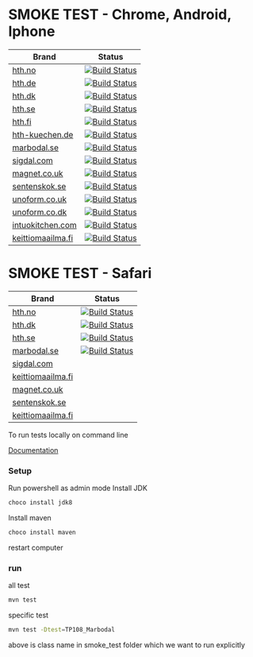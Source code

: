# SMOKE TEST - Chrome, Android, Iphone

Brand |Status
------------- | -------------
[hth.no](https://www.hth.no/)|[![Build Status](https://dev.azure.com/nobiadigital/test_automation/_apis/build/status/Smoke%20Tests/chrome_smoke_test_hth_no?branchName=master)](https://dev.azure.com/nobiadigital/test_automation/_build/latest?definitionId=53&branchName=master)
[hth.de](https://www.hth.de/)| [![Build Status](https://dev.azure.com/nobiadigital/test_automation/_apis/build/status/Smoke%20Tests/chrome_smoke_test_hth_de?branchName=master)](https://dev.azure.com/nobiadigital/test_automation/_build/latest?definitionId=98&branchName=master)
[hth.dk](https://www.hth.dk/)|[![Build Status](https://dev.azure.com/nobiadigital/test_automation/_apis/build/status/Smoke%20Tests/chrome_smoke_test_hth_dk?branchName=master)](https://dev.azure.com/nobiadigital/test_automation/_build/latest?definitionId=45&branchName=master)
[hth.se](https://www.hth.se/)|[![Build Status](https://dev.azure.com/nobiadigital/test_automation/_apis/build/status/Smoke%20Tests/chrome_smoke_test_hth_se?branchName=master)](https://dev.azure.com/nobiadigital/test_automation/_build/latest?definitionId=54&branchName=master)
[hth.fi](https://www.hth.fi/)|[![Build Status](https://dev.azure.com/nobiadigital/test_automation/_apis/build/status/Smoke%20Tests/chrome_smoke_test_hth_fi?branchName=master)](https://dev.azure.com/nobiadigital/test_automation/_build/latest?definitionId=94&branchName=master)
[hth-kuechen.de](https://www.hth-kuechen.de/)| [![Build Status](https://dev.azure.com/nobiadigital/test_automation/_apis/build/status/Smoke%20Tests/chrome_smoke_test_hth_de?branchName=master)](https://dev.azure.com/nobiadigital/test_automation/_build/latest?definitionId=98&branchName=master)
[marbodal.se](https://www.marbodal.se)|[![Build Status](https://dev.azure.com/nobiadigital/test_automation/_apis/build/status/Smoke%20Tests/chrome_smoke_test_Marbodal?branchName=master)](https://dev.azure.com/nobiadigital/test_automation/_build/latest?definitionId=28&branchName=master)
[sigdal.com](https://www.sigdal.com)|[![Build Status](https://dev.azure.com/nobiadigital/test_automation/_apis/build/status/Smoke%20Tests/chrome_smoke_test_sigdal?branchName=master)](https://dev.azure.com/nobiadigital/test_automation/_build/latest?definitionId=59&branchName=master)
[magnet.co.uk](https://www.magnet.co.uk/) |[![Build Status](https://dev.azure.com/nobiadigital/test_automation/_apis/build/status/Smoke%20Tests/chrome_smoke_test_magnetco_uk?branchName=master)](https://dev.azure.com/nobiadigital/test_automation/_build/latest?definitionId=97&branchName=master)
[sentenskok.se](https://www.sentenskok.se/) |[![Build Status](https://dev.azure.com/nobiadigital/test_automation/_apis/build/status/Smoke%20Tests/chrome_smoke_test_sentenskok_se?branchName=master)](https://dev.azure.com/nobiadigital/test_automation/_build/latest?definitionId=95&branchName=master)
[unoform.co.uk](https://www.unoform.co.uk/) |[![Build Status](https://dev.azure.com/nobiadigital/test_automation/_apis/build/status/Smoke%20Tests/chrome_smoke_test_unoform_uk?branchName=master)](https://dev.azure.com/nobiadigital/test_automation/_build/latest?definitionId=96&branchName=master)
[unoform.co.dk](https://www.unoform.co.dk/)|[![Build Status](https://dev.azure.com/nobiadigital/test_automation/_apis/build/status/Smoke%20Tests/chrome_smoke_test_unoform_dk?branchName=master)](https://dev.azure.com/nobiadigital/test_automation/_build/latest?definitionId=99&branchName=master)
[intuokitchen.com](https://www.intuokitchen.com/)|[![Build Status](https://dev.azure.com/nobiadigital/test_automation/_apis/build/status/Smoke%20Tests/Nobiadigital.Nobia_TA_ST_Java_V1?branchName=master)](https://dev.azure.com/nobiadigital/test_automation/_build/latest?definitionId=104&branchName=master)
[keittiomaailma.fi](https://www.keittiomaailma.fi/)|[![Build Status](https://dev.azure.com/nobiadigital/test_automation/_apis/build/status/Smoke%20Tests/chrome_smoke_test_keittiomaailma_FI?branchName=master)](https://dev.azure.com/nobiadigital/test_automation/_build/latest?definitionId=105&branchName=master)

# SMOKE TEST - Safari
Brand |Status
------------- | -------------
[hth.no](https://www.hth.no/)|[![Build Status](https://dev.azure.com/nobiadigital/test_automation/_apis/build/status/Smoke%20Tests/safari_smoke_test_hth_no?branchName=safari_test)](https://dev.azure.com/nobiadigital/test_automation/_build/latest?definitionId=56&branchName=safari_test)
[hth.dk](https://www.hth.dk/)|[![Build Status](https://dev.azure.com/nobiadigital/test_automation/_apis/build/status/Smoke%20Tests/safari_smoke_test_hth_dk?branchName=safari_test)](https://dev.azure.com/nobiadigital/test_automation/_build/latest?definitionId=55&branchName=safari_test)
[hth.se](https://www.hth.se/)|[![Build Status](https://dev.azure.com/nobiadigital/test_automation/_apis/build/status/Smoke%20Tests/safari_smoke_test_hth_se?branchName=safari_test)](https://dev.azure.com/nobiadigital/test_automation/_build/latest?definitionId=57&branchName=safari_test)
[marbodal.se](https://www.marbodal.se)|[![Build Status](https://dev.azure.com/nobiadigital/test_automation/_apis/build/status/Smoke%20Tests/safari_smoke_test_marbodal?branchName=safari_test)](https://dev.azure.com/nobiadigital/test_automation/_build/latest?definitionId=51&branchName=safari_test)
[sigdal.com](https://www.sigdal.com)|
[keittiomaailma.fi](https://www.keittiomaailma.fi)|
[magnet.co.uk](https://www.magnet.co.uk/) |
[sentenskok.se](https://www.sentenskok.se/) |
[keittiomaailma.fi](https://www.keittiomaailma.fi)|

To run tests locally on command line

[Documentation](https://docs.google.com/document/d/153Q4W-YBrtwLtIywjBdNfavldITUpAVtWdVDJtnoYxw/edit)

### Setup
Run powershell as admin mode
Install JDK 
```sh
choco install jdk8
```
Install maven
```sh
choco install maven
```
restart computer

### run 
all test
```sh
mvn test
```
specific test
```sh
mvn test -Dtest=TP108_Marbodal
```
above is class name in smoke_test folder which we want to run explicitly
